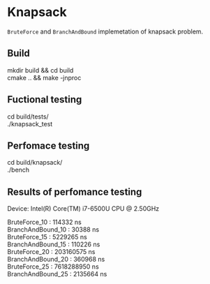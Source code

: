 # Knapsack

`BruteForce` and `BranchAndBound` implemetation of knapsack problem.

## Build

mkdir build && cd build  
cmake .. && make -jnproc  

## Fuctional testing

cd build/tests/  
./knapsack_test  

## Perfomace testing

cd build/knapsack/  
./bench  


## Results of perfomance testing 

Device: Intel(R) Core(TM) i7-6500U CPU @ 2.50GHz  
  
 
BruteForce_10        :  114332 ns       
BranchAndBound_10    :  30388 ns      
BruteForce_15        :  5229265 ns    
BranchAndBound_15    :  110226 ns      
BruteForce_20        :  203160575 ns    
BranchAndBound_20    :  360968 ns       
BruteForce_25        :  7618288950 ns   
BranchAndBound_25    :  2135664 ns      
